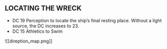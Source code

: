 ## LOCATING THE WRECK
- DC 19 Perception to locate the ship’s final resting place. Without a light source, the DC increases to 23.
- DC 15 Athletics to Swim

![[direption_map.png]]

